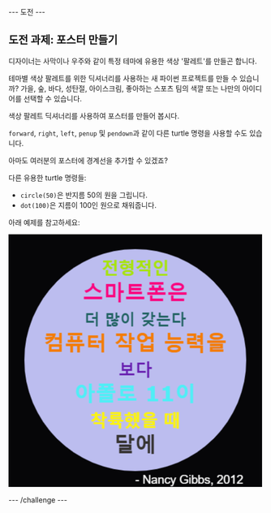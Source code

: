 \--- 도전 \---

## 도전 과제: 포스터 만들기

디자이너는 사막이나 우주와 같이 특정 테마에 유용한 색상 '팔레트'를 만들곤 합니다.

테마별 색상 팔레트를 위한 딕셔너리를 사용하는 새 파이썬 프로젝트를 만들 수 있습니까? 가을, 숲, 바다, 성탄절, 아이스크림, 좋아하는 스포츠 팀의 색깔 또는 나만의 아이디어를 선택할 수 있습니다.

색상 팔레트 딕셔너리를 사용하여 포스터를 만들어 봅시다.

`forward`, `right`, `left`, `penup` 및 `pendown`과 같이 다른 turtle 명령을 사용할 수도 있습니다.

아마도 여러분의 포스터에 경계선을 추가할 수 있겠죠?

다른 유용한 turtle 명령들:

+ `circle(50)`은 반지름 50의 원을 그립니다.
+ `dot(100)`은 지름이 100인 원으로 채워줍니다. 

아래 예제를 참고하세요:

![screenshot](images/colourful-finished.png)

\--- /challenge \---